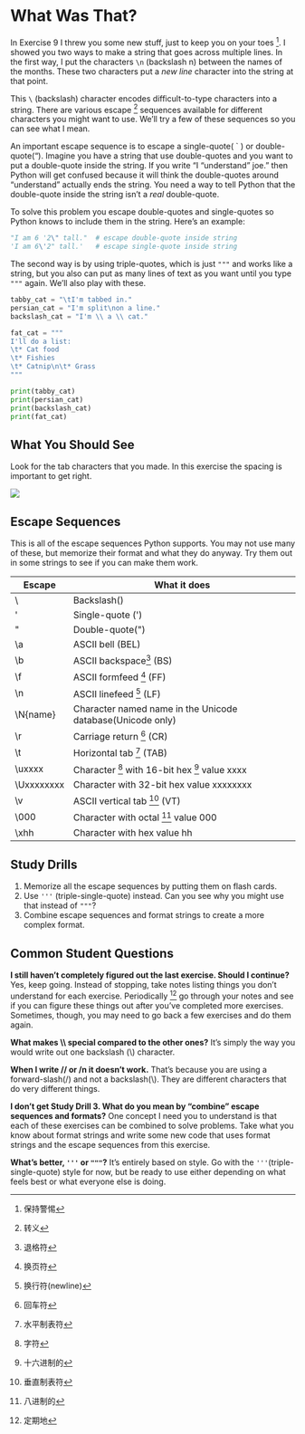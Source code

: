 # What Was That?

In Exercise 9 I threw you some new stuff, just to keep you on your toes [^1]. I showed you two ways to make a string that goes across multiple lines. In the first way, I put the characters `\n`  (backslash n) between the names of the months. These two characters put a *new line* character into the string at that point. 

This `\` (backslash) character encodes difficult-to-type characters into a string. There are various escape [^2] sequences available for different characters you might want to use. We’ll try a few of these sequences so you can see what I mean.

An important escape sequence is to escape a single-quote( ` ) or double-quote(“).  Imagine you have a string that use double-quotes and you want to put a double-quote inside the string.  If you write “I “understand” joe.”  then Python will get confused because it will think the double-quotes around “understand” actually ends the string. You need a way to tell Python that the double-quote inside the string isn’t a *real* double-quote.

To solve this problem you escape double-quotes and single-quotes so Python knows to include them in the string. Here’s an example:

````python
"I am 6 '2\" tall."  # escape double-quote inside string
'I am 6\'2" tall.'   # escape single-quote inside string 
````

The second way is by using triple-quotes, which is just ``"""`` and works like a string, but you also can put as many lines of text as you want until you type ``"""`` again. We’ll also play with these.

```python
tabby_cat = "\tI'm tabbed in."
persian_cat = "I'm split\non a line."
backslash_cat = "I'm \\ a \\ cat."

fat_cat = """
I'll do a list:
\t* Cat food 
\t* Fishies
\t* Catnip\n\t* Grass
"""

print(tabby_cat)
print(persian_cat)
print(backslash_cat)
print(fat_cat)
```

##  What You Should See

Look for the tab characters that you made. In this exercise the spacing is important to get right.

![](D:\MyNoteBook\Learn-Python3-The-Hard-Way\images\ex10_demo_output.png)

## Escape Sequences

This is all of the escape sequences Python supports. You may not use many of these, but memorize their format and what they do anyway.  Try them out in some strings to see if you can make them work.

| Escape     | What it does                                               |
| ---------- | ---------------------------------------------------------- |
| \\         | Backslash(\)                                               |
| \'         | Single-quote (')                                           |
| \"         | Double-quote(")                                            |
| \a         | ASCII bell (BEL)                                           |
| \b         | ASCII backspace[^3] (BS)                                   |
| \f         | ASCII formfeed [^4] (FF)                                   |
| \n         | ASCII linefeed  [^5] (LF)                                  |
| \N{name}   | Character named name in the Unicode database(Unicode only) |
| \r         | Carriage return [^6] (CR)                                  |
| \t         | Horizontal tab [^7] (TAB)                                  |
| \uxxxx     | Character [^8] with 16-bit hex [^9] value xxxx             |
| \Uxxxxxxxx | Character with 32-bit hex value xxxxxxxx                   |
| \v         | ASCII vertical tab [^10] (VT)                              |
| \000       | Character with octal [^11] value 000                       |
| \xhh       | Character with hex value hh                                |

## Study Drills

1. Memorize all the escape sequences by putting them on flash cards.
2. Use ``'''`` (triple-single-quote) instead. Can you see why you might use that instead of `"""`?
3. Combine escape sequences and format strings to create a more complex format.

## Common Student Questions

**I still haven’t completely figured out the last exercise. Should I continue?**  Yes, keep going. Instead of stopping, take notes listing things you don’t understand for each exercise. Periodically [^12] go through your notes and see if you can figure these things out after you’ve completed more exercises. Sometimes, though, you may need to go back a few exercises and do them again.

**What makes \\\ special compared to the other ones?**  It’s simply the way you would write out one backslash (\\) character. 

**When I write // or /n it doesn’t work.** That’s because you are using a forward-slash(/) and not a backslash(\\). They are different characters that do very different things.

**I don’t get Study Drill 3. What do you mean by “combine” escape sequences and formats?** One concept I need you to understand is that each of these exercises can be combined to solve problems. Take what you know about format strings and write some new code that uses format strings and the escape sequences from this exercise.

**What’s better, ``'''`` or `"""`?** It’s entirely based on style. Go with the ``'''``(triple-single-quote) style for now, but be ready to use either depending on what feels best or what everyone else is doing.

[^1]: 保持警惕
[^2]: 转义
[^3]: 退格符
[^4]: 换页符
[^5]: 换行符(newline)
[^6]: 回车符
[^7]: 水平制表符
[^8]: 字符
[^9]: 十六进制的
[^10]: 垂直制表符
[^11]: 八进制的
[^12]: 定期地